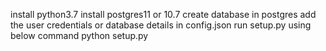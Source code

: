 install python3.7
install postgres11 or 10.7
create database in postgres add the user credentials or database details in config.json
run setup.py using below command
python setup.py